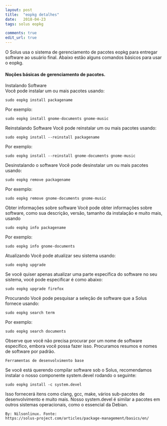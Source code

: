 ```yaml
---
layout: post
title:  "eopkg detalhes"
date:   2018-04-23
tags: solus eopkg

comments: true
edit_url: true
---
```




O Solus usa o sistema de gerenciamento de pacotes eopkg para entregar software ao usuário final. 
Abaixo estão alguns comandos básicos para usar o eopkg.

#### Noções básicas de gerenciamento de pacotes.

Instalando Software  
Você pode instalar um ou mais pacotes usando:
```
sudo eopkg install packagename
```
Por exemplo:
```
sudo eopkg install gnome-documents gnome-music
```
Reinstalando Software
Você pode reinstalar um ou mais pacotes usando:
```
sudo eopkg install --reinstall packagename
```
Por exemplo:
```
sudo eopkg install --reinstall gnome-documents gnome-music
```
Desinstalando o software
Você pode desinstalar um ou mais pacotes usando:
```
sudo eopkg remove packagename
```
Por exemplo:
```
sudo eopkg remove gnome-documents gnome-music
```
Obter informações sobre software
Você pode obter informações sobre software, como sua descrição, versão, tamanho da instalação e muito mais, usando
```
sudo eopkg info packagename
```
Por exemplo:
```
sudo eopkg info gnome-documents
```
Atualizando
Você pode atualizar seu sistema usando:
```
sudo eopkg upgrade
```
Se você quiser apenas atualizar uma parte específica do software no seu sistema, você pode especificar é como abaixo:
```
sudo eopkg upgrade firefox
```
Procurando
Você pode pesquisar a seleção de software que a Solus fornece usando:
```
sudo eopkg search term
```
Por exemplo:
```
sudo eopkg search documents
```
Observe que você não precisa procurar por um nome de software específico, embora você possa fazer isso. Procuramos resumos e nomes de software por padrão.
```
Ferramentas de desenvolvimento base
```
Se você está querendo compilar software sob o Solus, recomendamos instalar o nosso componente system.devel rodando o seguinte:
```
sudo eopkg install -c system.devel
```
Isso fornecerá itens como clang, gcc, make, vários sub-pacotes de desenvolvimento e muito mais. Nosso system.devel é similar a pacotes em outros sistemas operacionais, como o essencial da Debian.
```
By: Nilsonlinux. Fonte:  
https://solus-project.com/articles/package-management/basics/en/
